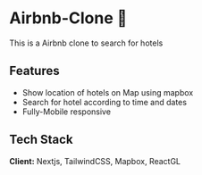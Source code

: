 
# Airbnb-Clone 🏡

This is a Airbnb clone to search for hotels


## Features

- Show location of hotels on Map using mapbox
- Search for hotel according to time and dates
- Fully-Mobile responsive


  
## Tech Stack

**Client:** Nextjs, TailwindCSS, Mapbox, ReactGL


  
